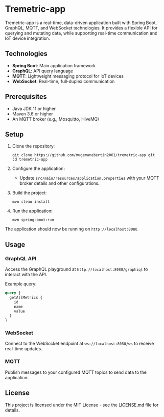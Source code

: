 # Tremetric-app

Tremetric-app is a real-time, data-driven application built with Spring Boot, GraphQL, MQTT, and WebSocket technologies. It provides a flexible API for querying and mutating data, while supporting real-time communication and IoT device integration.

## Technologies

- **Spring Boot**: Main application framework
- **GraphQL**: API query language
- **MQTT**: Lightweight messaging protocol for IoT devices
- **WebSocket**: Real-time, full-duplex communication

## Prerequisites

- Java JDK 11 or higher
- Maven 3.6 or higher
- An MQTT broker (e.g., Mosquitto, HiveMQ)

## Setup

1. Clone the repository:
   ```
   git clone https://github.com/mugemanebertin2001/tremetric-app.git
   cd tremetric-app
   ```

2. Configure the application:
   - Update `src/main/resources/application.properties` with your MQTT broker details and other configurations.

3. Build the project:
   ```
   mvn clean install
   ```

4. Run the application:
   ```
   mvn spring-boot:run
   ```

The application should now be running on `http://localhost:8080`.

## Usage

### GraphQL API

Access the GraphQL playground at `http://localhost:8080/graphiql` to interact with the API.

Example query:
```graphql
query {
  getAllMetrics {
    id
    name
    value
  }
}
```

### WebSocket

Connect to the WebSocket endpoint at `ws://localhost:8080/ws` to receive real-time updates.

### MQTT

Publish messages to your configured MQTT topics to send data to the application.


## License

This project is licensed under the MIT License - see the [LICENSE.md](LICENSE.md) file for details.